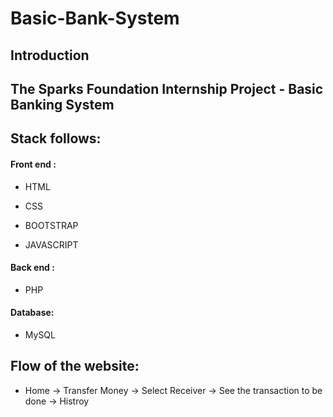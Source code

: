 # Basic-Bank-System

## Introduction

## The Sparks Foundation Internship Project - Basic Banking System
## Stack follows:

#### Front end :
+ HTML
- CSS
* BOOTSTRAP
+ JAVASCRIPT
#### Back end :
+ PHP
#### Database:
+ MySQL

## Flow of the website:
+ Home ->  Transfer Money -> Select Receiver -> See the transaction to be done -> Histroy
